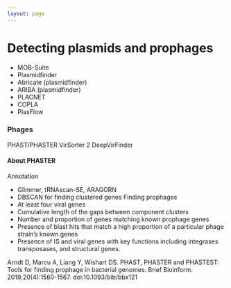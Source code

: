 ```yaml
---
layout: page
---
```


# Detecting plasmids and prophages

* MOB-Suite
* Plasmidfinder
* Abricate (plasmidfinder)
* ARIBA (plasmidfinder)
* PLACNET
* COPLA
* PlasFlow


### Phages

PHAST/PHASTER
VirSorter 2
DeepVirFinder

#### About PHASTER

Annotation
* Glimmer, tRNAscan-SE, ARAGORN
* DBSCAN for finding clustered genes
Finding prophages
* At least four viral genes
* Cumulative length of the gaps between component clusters
* Number and proportion of genes matching known prophage genes
* Presence of blast hits that match a high proportion of a particular phage strain’s known genes
* Presence of IS and viral genes with key functions including integrases transposases, and structural genes.

Arndt D, Marcu A, Liang Y, Wishart DS. PHAST, PHASTER and PHASTEST: Tools for finding prophage in bacterial genomes. Brief Bioinform. 2019;20(4):1560-1567. doi:10.1093/bib/bbx121

